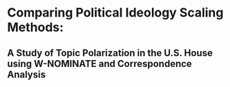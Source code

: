 # Comparing Political Ideology Scaling Methods:
## A Study of Topic Polarization in the U.S. House using W-NOMINATE and Correspondence Analysis

